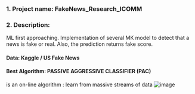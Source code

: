 ### 1. Project name: FakeNews_Research_ICOMM

### 2. Description:
ML first approaching. Implementation of several MK model to detect that a news is fake or real. Also, the prediction returns fake score.
#### Data: Kaggle / US Fake News
#### Best Algorithm: PASSIVE AGGRESSIVE CLASSIFIER (PAC)
is an on-line algorithm : learn from massive streams of data
![image](https://github.com/KaiFly/FakeNews_scr/assets/31435580/8e761d2e-c123-456e-944e-b9c4485a2533)

